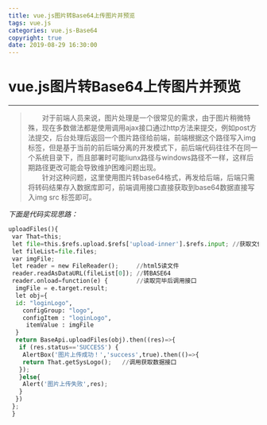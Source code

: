 ```yaml
---
title: vue.js图片转Base64上传图片并预览
tags: vue.js
categories: vue.js-Base64
copyright: true
date: 2019-08-29 16:30:00
---
```


# vue.js图片转Base64上传图片并预览

------

>&emsp;&emsp;对于前端人员来说，图片处理是一个很常见的需求，由于图片稍微特殊，现在多数做法都是使用调用ajax接口通过http方法来提交，例如post方法提交，后台处理后返回一个图片路径给前端，前端根据这个路径写入img标签，但是基于当前的前后端分离的开发模式下，前后端代码往往不在同一个系统目录下，而且部署时可能liunx路径与windows路径不一样，这样后期路径更改可能会导致维护困难问题出现。  
>&emsp;&emsp;针对这种问题，这里使用图片转base64格式，再发给后端，后端只需将转码结果存入数据库即可，前端调用接口直接获取到base64数据直接写入img src 标签即可。 


*下面是代码实现思路：*
<!--more-->
```python
uploadFiles(){ 
 var That=this; 
 let file=this.$refs.upload.$refs['upload-inner'].$refs.input; //获取文件数据 
 let fileList=file.files;   
 var imgFile; 
 let reader = new FileReader();     //html5读文件 
 reader.readAsDataURL(fileList[0]); //转BASE64    
 reader.onload=function(e) {        //读取完毕后调用接口  
  imgFile = e.target.result;  
  let obj={    
  id: "loginLogo",  
    configGroup: "logo",  
    configItem : "loginLogo", 
     itemValue : imgFile   
  }  
  return BaseApi.uploadFiles(obj).then((res)=>{   
   if (res.status=='SUCCESS') {    
    AlertBox('图片上传成功！','success',true).then(()=>{      
  	return That.getSysLogo();   //调用获取数据接口     
   });   
   }else{    
    Alert('图片上传失败',res);   
   }  
  }) 
 }; 
 }
```
